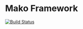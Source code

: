 # Mako Framework

[![Build Status](https://travis-ci.org/marcomontalbano/mako-framework.svg)](https://travis-ci.org/marcomontalbano/mako-framework)